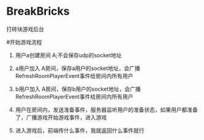 # BreakBricks
打砖块游戏后台



#开始游戏流程

1. 用户a创建房间 A;不会保存udp的socket地址

2. a用户加入 A房间，保存a用户的socket地址，会广播RefreshRoomPlayerEvent事件给房间内所有用户
3. b用户加入 A房间，保存b用户的socket地址，会广播RefreshRoomPlayerEvent事件给房间内所有用户
4. 用户在房间内，发送准备事件，服务器监听用户的准备状态，如果用户都准备了，广播游戏开始游戏事件，进入游戏
5. 进入游戏后，前端传什么事件，我就返回什么事件就行